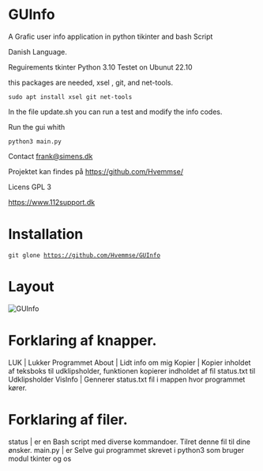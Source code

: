 # GUInfo
A Grafic user info application in python tikinter and bash Script 

Danish Language.

Reguirements tkinter Python 3.10 Testet on Ubunut 22.10

this packages are needed, xsel , git, and net-tools.

<code>sudo apt install xsel git net-tools</code>

In the file update.sh you can run a test and modify the info codes.

Run the gui whith 

<code>python3 main.py</code>

Contact frank@simens.dk

Projektet kan findes på https://github.com/Hvemmse/

Licens GPL 3

https://www.112support.dk

# Installation

<code>git glone https://github.com/Hvemmse/GUInfo</code>

# Layout

<img src="https://github.com/Hvemmse/GUInfo/blob/02d4fcae5ae5f41507c06362a2e4ef58c85ec1e9/Sk%C3%A6rmbillede%20fra%202022-11-03%2014-18-22.png" alt="GUInfo" >

# Forklaring af knapper.

LUK     | Lukker Programmet
About   | Lidt info om mig 
Kopier  | Kopier inholdet af teksboks til udklipsholder, funktionen kopierer indholdet af fil status.txt til Udklipsholder
VisInfo | Gennerer status.txt fil i mappen hvor programmet kører.

# Forklaring af filer.

status  | er en Bash script med diverse kommandoer. Tilret denne fil til dine ønsker. 
main.py | er Selve gui programmet skrevet i python3 som bruger modul tkinter og os
